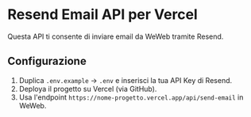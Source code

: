 # Resend Email API per Vercel

Questa API ti consente di inviare email da WeWeb tramite Resend.

## Configurazione

1. Duplica `.env.example` → `.env` e inserisci la tua API Key di Resend.
2. Deploya il progetto su Vercel (via GitHub).
3. Usa l'endpoint `https://nome-progetto.vercel.app/api/send-email` in WeWeb.
